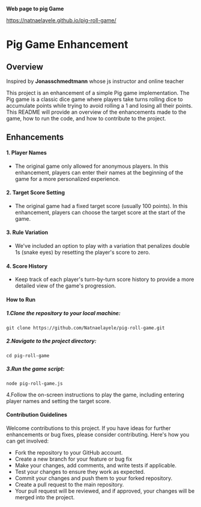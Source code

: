 **Web page to pig Game**

https://natnaelayele.github.io/pig-roll-game/


# Pig Game Enhancement

## Overview

 Inspired by **Jonasschmedtmann** whose js instructor and online teacher


This project is an enhancement of a simple Pig game implementation. The Pig game is a classic dice game where players take turns rolling dice to accumulate points while trying to avoid rolling a 1 and losing all their points. This README will provide an overview of the enhancements made to the game, how to run the code, and how to contribute to the project.

## Enhancements

 #### 1. Player Names
 - The original game only allowed for anonymous players. In this enhancement, players can enter their names at the beginning of the game for a more personalized experience.

 #### 2. Target Score Setting
 - The original game had a fixed target score (usually 100 points). In this enhancement, players can choose the target score at the start of the game.
 
 #### 3. Rule Variation
 - We've included an option to play with a variation that penalizes double 1s (snake eyes) by resetting the player's score to zero.

 #### 4. Score History
 - Keep track of each player's turn-by-turn score history to provide a more detailed view of the game's progression.

 #### How to Run

 ##### 1.Clone the repository to your local machine:

 ```  
 git clone https://github.com/Natnaelayele/pig-roll-game.git
 ```

 ##### 2.Navigate to the project directory:

```
cd pig-roll-game
```

##### 3.Run the game script:
```
node pig-roll-game.js
```
4.Follow the on-screen instructions to play the game, including entering player names and setting the target score.

#### Contribution Guidelines
Welcome contributions to this project. If you have ideas for further enhancements or bug fixes, please consider contributing. Here's how you can get involved:

- Fork the repository to your GitHub account.
- Create a new branch for your feature or bug fix
- Make your changes, add comments, and write tests if applicable.
- Test your changes to ensure they work as expected.
- Commit your changes and push them to your forked repository.
- Create a pull request to the main repository.
- Your pull request will be reviewed, and if approved, your changes will be merged into the project.